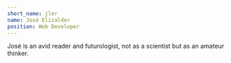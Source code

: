 ```yaml
---
short_name: jler
name: José Elizalder
position: Web Developer
---
```

José is an avid reader and futurologist, not as a scientist but as an amateur thinker.